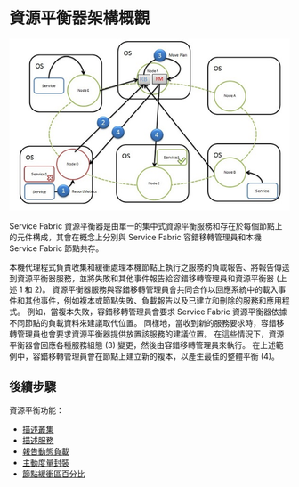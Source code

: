 <properties
   pageTitle="資源平衡器架構 | Microsoft Azure"
   description="Service Fabric 資源平衡器架構概觀。"
   services="service-fabric"
   documentationCenter=".net"
   authors="GaugeField"
   manager="timlt"
   editor=""/>

<tags
   ms.service="Service-Fabric"
   ms.devlang="dotnet"
   ms.topic="article"
   ms.tgt_pltfrm="NA"
   ms.workload="NA"
   ms.date="09/03/2015"
   ms.author="masnider"/>

# 資源平衡器架構概觀

![資源平衡器架構][Image1]

Service Fabric 資源平衡器是由單一的集中式資源平衡服務和存在於每個節點上的元件構成，其會在概念上分別與 Service Fabric 容錯移轉管理員和本機 Service Fabric 節點共存。

本機代理程式負責收集和緩衝處理本機節點上執行之服務的負載報告、將報告傳送到資源平衡器服務，並將失敗和其他事件報告給容錯移轉管理員和資源平衡器 (上述 1 和 2)。 資源平衡器服務與容錯移轉管理員會共同合作以回應系統中的載入事件和其他事件，例如複本或節點失敗、負載報告以及已建立和刪除的服務和應用程式。 例如，當複本失敗，容錯移轉管理員會要求 Service Fabric 資源平衡器依據不同節點的負載資料來建議取代位置。 同樣地，當收到新的服務要求時，容錯移轉管理員也會要求資源平衡器提供放置該服務的建議位置。 在這些情況下，資源平衡器會回應各種服務組態 (3) 變更，然後由容錯移轉管理員來執行。 在上述範例中，容錯移轉管理員會在節點上建立新的複本，以產生最佳的整體平衡 (4)。

<!--Every topic should have next steps and links to the next logical set of content to keep the customer engaged-->
## 後續步驟

資源平衡功能：

- [描述叢集](service-fabric-resource-balancer-cluster-description.md)
- [描述服務](service-fabric-resource-balancer-service-description.md)
- [報告動態負載](service-fabric-resource-balancer-dynamic-load-reporting.md)
- [主動度量封裝](service-fabric-resource-balancer-proactive-metric-packing.md)
- [節點緩衝區百分比](service-fabric-resource-balancer-node-buffer-percentage.md)

[Image1]: media/service-fabric-resource-balancer-architecture/Service-Fabric-Resource-Balancer-Architecture.png
 


